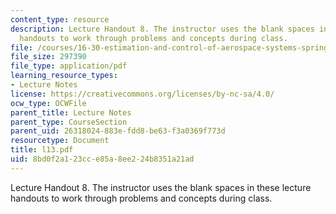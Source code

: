 ```yaml
---
content_type: resource
description: Lecture Handout 8. The instructor uses the blank spaces in these lecture
  handouts to work through problems and concepts during class.
file: /courses/16-30-estimation-and-control-of-aerospace-systems-spring-2004/8bd0f2a123cce85a8ee224b8351a21ad_l13.pdf
file_size: 297390
file_type: application/pdf
learning_resource_types:
- Lecture Notes
license: https://creativecommons.org/licenses/by-nc-sa/4.0/
ocw_type: OCWFile
parent_title: Lecture Notes
parent_type: CourseSection
parent_uid: 26318024-883e-fdd8-be63-f3a0369f773d
resourcetype: Document
title: l13.pdf
uid: 8bd0f2a1-23cc-e85a-8ee2-24b8351a21ad
---
```

Lecture Handout 8. The instructor uses the blank spaces in these lecture handouts to work through problems and concepts during class.